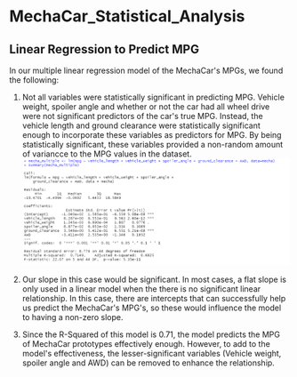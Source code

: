 # MechaCar_Statistical_Analysis

## Linear Regression to Predict MPG
In our multiple linear regression model of the MechaCar's MPGs, we found the following:
1.  Not all variables were statistically significant in predicting MPG. Vehicle weight, spoiler angle and whether or not the car had all wheel drive were not significant predictors of the car's true MPG. Instead, the vehicle length and ground clearance were statistically significant enough to incorporate these variables as predictors for MPG. By being statistically significant, these variables provided a non-random amount of variancce to the MPG values in the dataset.
![MPG Multiple Linear Regression](Resources/MLR.PNG)

2.  Our slope in this case would be significant. In most cases, a flat slope is only used in a linear model when the there is no significant linear relationship. In this case, there are intercepts that can successfully help us predict the MechaCar's MPG's, so these would influence the model to having a non-zero slope.

3.  Since the R-Squared of this model is 0.71, the model predicts the MPG of MechaCar prototypes effectively enough. However, to add to the model's effectiveness, the lesser-significant variables (Vehicle weight, spoiler angle and AWD) can be removed to enhance the relationship.
